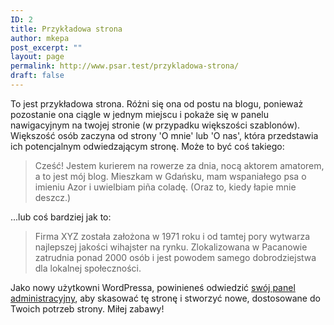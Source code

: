```yaml
---
ID: 2
title: Przykładowa strona
author: mkepa
post_excerpt: ""
layout: page
permalink: http://www.psar.test/przykladowa-strona/
draft: false
---
```

To jest przykładowa strona. Różni się ona od postu na blogu, ponieważ pozostanie ona ciągle w jednym miejscu i pokaże się w panelu nawigacyjnym na twojej stronie (w przypadku większości szablonów). Większość osób zaczyna od strony 'O mnie' lub 'O nas', która przedstawia ich potencjalnym odwiedzającym stronę. Może to być coś takiego:

<blockquote>Cześć! Jestem kurierem na rowerze za dnia, nocą aktorem amatorem, a to jest mój blog. Mieszkam w Gdańsku, mam wspaniałego psa o imieniu Azor i uwielbiam pi&#241;a coladę. (Oraz to, kiedy łapie mnie deszcz.)</blockquote>

...lub coś bardziej jak to:

<blockquote>Firma XYZ została założona w 1971 roku i od tamtej pory wytwarza najlepszej jakości wihajster na rynku. Zlokalizowana w Pacanowie zatrudnia ponad 2000 osób i jest powodem samego dobrodziejstwa dla lokalnej społeczności.</blockquote>

Jako nowy użytkowni WordPressa, powinieneś odwiedzić <a href="http://www.psar.test/wp-admin/">swój panel administracyjny</a>, aby skasować tę stronę i stworzyć nowe, dostosowane do Twoich potrzeb strony. Miłej zabawy!